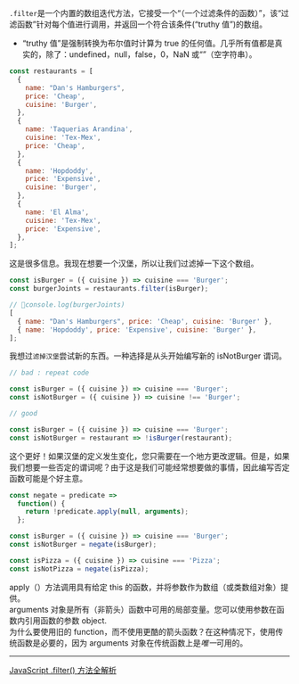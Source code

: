 `.filter`是一个内置的数组迭代方法，它接受一个“（一个过滤条件的函数）”，该“过滤函数”针对每个值进行调用，并返回一个符合该条件(“truthy 值”)的数组。

- “truthy 值”是强制转换为布尔值时计算为 true 的任何值。几乎所有值都是真实的，除了：undefined，null，false，0，NaN 或“”（空字符串）。

```javascript
const restaurants = [
  {
    name: "Dan's Hamburgers",
    price: 'Cheap',
    cuisine: 'Burger',
  },
  {
    name: 'Taquerias Arandina',
    cuisine: 'Tex-Mex',
    price: 'Cheap',
  },
  {
    name: 'Hopdoddy',
    price: 'Expensive',
    cuisine: 'Burger',
  },
  {
    name: 'El Alma',
    cuisine: 'Tex-Mex',
    price: 'Expensive',
  },
];
```

这是很多信息。我现在想要一个汉堡，所以让我们过滤掉一下这个数组。

```javascript
const isBurger = ({ cuisine }) => cuisine === 'Burger';
const burgerJoints = restaurants.filter(isBurger);
```

```javascript
// console.log(burgerJoints)
[
  { name: "Dan's Hamburgers", price: 'Cheap', cuisine: 'Burger' },
  { name: 'Hopdoddy', price: 'Expensive', cuisine: 'Burger' },
];
```

我想过`滤掉汉堡`尝试新的东西。一种选择是从头开始编写新的 isNotBurger 谓词。

```javascript
// bad : repeat code

const isBurger = ({ cuisine }) => cuisine === 'Burger';
const isNotBurger = ({ cuisine }) => cuisine !== 'Burger';
```

```javascript
// good

const isBurger = ({ cuisine }) => cuisine === 'Burger';
const isNotBurger = restaurant => !isBurger(restaurant);
```

这个更好！如果汉堡的定义发生变化，您只需要在一个地方更改逻辑。但是，如果我们想要一些否定的谓词呢？由于这是我们可能经常想要做的事情，因此编写否定函数可能是个好主意。

```javascript
const negate = predicate =>
  function() {
    return !predicate.apply(null, arguments);
  };

const isBurger = ({ cuisine }) => cuisine === 'Burger';
const isNotBurger = negate(isBurger);

const isPizza = ({ cuisine }) => cuisine === 'Pizza';
const isNotPizza = negate(isPizza);
```

apply（）方法调用具有给定 this 的函数，并将参数作为数组（或类数组对象）提供。  
arguments 对象是所有（非箭头）函数中可用的局部变量。您可以使用参数在函数内引用函数的参数 object.  
为什么要使用旧的 function，而不使用更酷的箭头函数？在这种情况下，使用传统函数是必要的，因为 arguments 对象在传统函数上是*唯一*可用的。

---

[JavaScript .filter() 方法全解析](https://www.zcfy.cc/article/level-up-your-filter-game)

